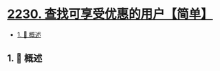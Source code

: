 # [2230. 查找可享受优惠的用户【简单】](https://github.com/tnotesjs/TNotes.leetcode/tree/main/notes/2230.%20%E6%9F%A5%E6%89%BE%E5%8F%AF%E4%BA%AB%E5%8F%97%E4%BC%98%E6%83%A0%E7%9A%84%E7%94%A8%E6%88%B7%E3%80%90%E7%AE%80%E5%8D%95%E3%80%91)

<!-- region:toc -->

- [1. 📝 概述](#1--概述)

<!-- endregion:toc -->

## 1. 📝 概述
